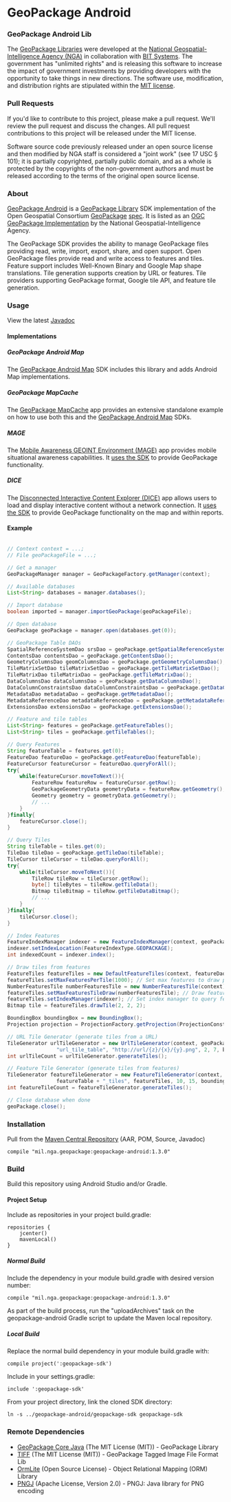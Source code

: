 # GeoPackage Android

### GeoPackage Android Lib ####

The [GeoPackage Libraries](http://ngageoint.github.io/GeoPackage/) were developed at the [National Geospatial-Intelligence Agency (NGA)](http://www.nga.mil/) in collaboration with [BIT Systems](http://www.bit-sys.com/). The government has "unlimited rights" and is releasing this software to increase the impact of government investments by providing developers with the opportunity to take things in new directions. The software use, modification, and distribution rights are stipulated within the [MIT license](http://choosealicense.com/licenses/mit/).

### Pull Requests ###
If you'd like to contribute to this project, please make a pull request. We'll review the pull request and discuss the changes. All pull request contributions to this project will be released under the MIT license.

Software source code previously released under an open source license and then modified by NGA staff is considered a "joint work" (see 17 USC § 101); it is partially copyrighted, partially public domain, and as a whole is protected by the copyrights of the non-government authors and must be released according to the terms of the original open source license.

### About ###

[GeoPackage Android](http://ngageoint.github.io/geopackage-android/) is a [GeoPackage Library](http://ngageoint.github.io/GeoPackage/) SDK implementation of the Open Geospatial Consortium [GeoPackage](http://www.geopackage.org/) [spec](http://www.geopackage.org/spec/).  It is listed as an [OGC GeoPackage Implementation](http://www.geopackage.org/#implementations_nga) by the National Geospatial-Intelligence Agency.

The GeoPackage SDK provides the ability to manage GeoPackage files providing read, write, import, export, share, and open support. Open GeoPackage files provide read and write access to features and tiles. Feature support includes Well-Known Binary and Google Map shape translations. Tile generation supports creation by URL or features. Tile providers supporting GeoPackage format, Google tile API, and feature tile generation.

### Usage ###

View the latest [Javadoc](http://ngageoint.github.io/geopackage-android/docs/api/)

#### Implementations ####

##### GeoPackage Android Map #####

The [GeoPackage Android Map](https://github.com/ngageoint/geopackage-android-map) SDK includes this library and adds Android Map implementations.

##### GeoPackage MapCache #####

The [GeoPackage MapCache](https://github.com/ngageoint/geopackage-mapcache-android) app provides an extensive standalone example on how to use both this and the [GeoPackage Android Map](https://github.com/ngageoint/geopackage-android-map) SDKs.

##### MAGE #####

The [Mobile Awareness GEOINT Environment (MAGE)](https://github.com/ngageoint/mage-android) app provides mobile situational awareness capabilities. It [uses the SDK](https://github.com/ngageoint/mage-android/search?q=GeoPackage&type=Code) to provide GeoPackage functionality.

##### DICE #####

The [Disconnected Interactive Content Explorer (DICE)](https://github.com/ngageoint/disconnected-content-explorer-android) app allows users to load and display interactive content without a network connection. It [uses the SDK](https://github.com/ngageoint/disconnected-content-explorer-android/search?q=GeoPackage&type=Code) to provide GeoPackage functionality on the map and within reports.

#### Example ####

```java

// Context context = ...;
// File geoPackageFile = ...;

// Get a manager
GeoPackageManager manager = GeoPackageFactory.getManager(context);

// Available databases
List<String> databases = manager.databases();

// Import database
boolean imported = manager.importGeoPackage(geoPackageFile);

// Open database
GeoPackage geoPackage = manager.open(databases.get(0));

// GeoPackage Table DAOs
SpatialReferenceSystemDao srsDao = geoPackage.getSpatialReferenceSystemDao();
ContentsDao contentsDao = geoPackage.getContentsDao();
GeometryColumnsDao geomColumnsDao = geoPackage.getGeometryColumnsDao();
TileMatrixSetDao tileMatrixSetDao = geoPackage.getTileMatrixSetDao();
TileMatrixDao tileMatrixDao = geoPackage.getTileMatrixDao();
DataColumnsDao dataColumnsDao = geoPackage.getDataColumnsDao();
DataColumnConstraintsDao dataColumnConstraintsDao = geoPackage.getDataColumnConstraintsDao();
MetadataDao metadataDao = geoPackage.getMetadataDao();
MetadataReferenceDao metadataReferenceDao = geoPackage.getMetadataReferenceDao();
ExtensionsDao extensionsDao = geoPackage.getExtensionsDao();

// Feature and tile tables
List<String> features = geoPackage.getFeatureTables();
List<String> tiles = geoPackage.getTileTables();

// Query Features
String featureTable = features.get(0);
FeatureDao featureDao = geoPackage.getFeatureDao(featureTable);
FeatureCursor featureCursor = featureDao.queryForAll();
try{
    while(featureCursor.moveToNext()){
        FeatureRow featureRow = featureCursor.getRow();
        GeoPackageGeometryData geometryData = featureRow.getGeometry();
        Geometry geometry = geometryData.getGeometry();
        // ...
    }
}finally{
    featureCursor.close();
}

// Query Tiles
String tileTable = tiles.get(0);
TileDao tileDao = geoPackage.getTileDao(tileTable);
TileCursor tileCursor = tileDao.queryForAll();
try{
    while(tileCursor.moveToNext()){
        TileRow tileRow = tileCursor.getRow();
        byte[] tileBytes = tileRow.getTileData();
        Bitmap tileBitmap = tileRow.getTileDataBitmap();
        // ...
    }
}finally{
    tileCursor.close();
}

// Index Features
FeatureIndexManager indexer = new FeatureIndexManager(context, geoPackage, featureDao);
indexer.setIndexLocation(FeatureIndexType.GEOPACKAGE);
int indexedCount = indexer.index();

// Draw tiles from features
FeatureTiles featureTiles = new DefaultFeatureTiles(context, featureDao);
featureTiles.setMaxFeaturesPerTile(1000); // Set max features to draw per tile
NumberFeaturesTile numberFeaturesTile = new NumberFeaturesTile(context); // Custom feature tile implementation
featureTiles.setMaxFeaturesTileDraw(numberFeaturesTile); // Draw feature count tiles when max features passed
featureTiles.setIndexManager(indexer); // Set index manager to query feature indices
Bitmap tile = featureTiles.drawTile(2, 2, 2);

BoundingBox boundingBox = new BoundingBox();
Projection projection = ProjectionFactory.getProjection(ProjectionConstants.EPSG_WORLD_GEODETIC_SYSTEM);

// URL Tile Generator (generate tiles from a URL)
TileGenerator urlTileGenerator = new UrlTileGenerator(context, geoPackage,
                "url_tile_table", "http://url/{z}/{x}/{y}.png", 2, 7, boundingBox, projection);
int urlTileCount = urlTileGenerator.generateTiles();

// Feature Tile Generator (generate tiles from features)
TileGenerator featureTileGenerator = new FeatureTileGenerator(context, geoPackage,
                featureTable + "_tiles", featureTiles, 10, 15, boundingBox, projection);
int featureTileCount = featureTileGenerator.generateTiles();

// Close database when done
geoPackage.close();

```

### Installation ###

Pull from the [Maven Central Repository](http://search.maven.org/#artifactdetails|mil.nga.geopackage|geopackage-android|1.3.0|aar) (AAR, POM, Source, Javadoc)

    compile "mil.nga.geopackage:geopackage-android:1.3.0"

### Build ###

Build this repository using Android Studio and/or Gradle.

#### Project Setup ####

Include as repositories in your project build.gradle:

    repositories {
        jcenter()
        mavenLocal()
    }

##### Normal Build #####

Include the dependency in your module build.gradle with desired version number:

    compile "mil.nga.geopackage:geopackage-android:1.3.0"

As part of the build process, run the "uploadArchives" task on the geopackage-android Gradle script to update the Maven local repository.

##### Local Build #####

Replace the normal build dependency in your module build.gradle with:

    compile project(':geopackage-sdk')

Include in your settings.gradle:

    include ':geopackage-sdk'

From your project directory, link the cloned SDK directory:

    ln -s ../geopackage-android/geopackage-sdk geopackage-sdk

### Remote Dependencies ###

* [GeoPackage Core Java](https://github.com/ngageoint/geopackage-core-java) (The MIT License (MIT)) - GeoPackage Library
* [TIFF](https://github.com/ngageoint/geopackage-tiff-java) (The MIT License (MIT)) - GeoPackage Tagged Image File Format Lib
* [OrmLite](http://ormlite.com/) (Open Source License) - Object Relational Mapping (ORM) Library
* [PNGJ](http://github.com/leonbloy/pngj) (Apache License, Version 2.0) - PNGJ: Java library for PNG encoding
